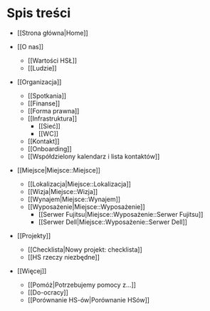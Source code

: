 # Spis treści

* [[Strona główna|Home]]
* [[O nas]]

  * [[Wartości HSŁ]]
  * [[Ludzie]]

* [[Organizacja]]
  
  * [[Spotkania]]
  * [[Finanse]]
  * [[Forma prawna]]
  * [[Infrastruktura]]
    * [[Sieć]]
    * [[WC]]
  * [[Kontakt]]
  * [[Onboarding]]
  * [[Współdzielony kalendarz i lista kontaktów]]

* [[Miejsce|Miejsce::Miejsce]]

  * [[Lokalizacja|Miejsce::Lokalizacja]]
  * [[Wizja|Miejsce::Wizja]]
  * [[Wynajem|Miejsce::Wynajem]]
  * [[Wyposażenie|Miejsce::Wyposażenie]]
    * [[Serwer Fujitsu|Miejsce::Wyposażenie::Serwer Fujitsu]]
    * [[Serwer Dell|Miejsce::Wyposażenie::Serwer Dell]]

* [[Projekty]]

  * [[Checklista|Nowy projekt: checklista]]
  * [[HS rzeczy niezbędne]]

* [[Więcej]]

  * [[Pomóż|Potrzebujemy pomocy z...]]
  * [[Do-ocracy]]
  * [[Porównanie HS-ów|Porównanie HSów]]
